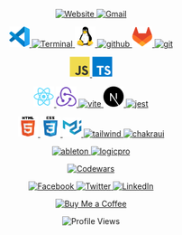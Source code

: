 <p align="center">
  <!-- Website -->
  <a href="https://mpaliakou.dev/" target="_blank">
    <img src="https://img.shields.io/badge/website-18181b?style=for-the-badge&logo=nextdotjs&logoColor=white" alt="Website" />
  </a>
  <!-- Gmail -->
  <a href="mailto:mpaliakou.dev@gmail.com" target="_blank">
    <img src="https://img.shields.io/badge/gmail-c14438?style=for-the-badge&logo=gmail&logoColor=white" alt="Gmail" />
  </a>
</p>

<p align="center">
  <a href="https://code.visualstudio.com/" target="_blank" rel="noreferrer">
    <img src="https://raw.githubusercontent.com/devicons/devicon/master/icons/vscode/vscode-original.svg" alt="VSCode" width="36" height="36"/>
  </a>
  <a href="https://support.apple.com/guide/terminal/welcome/mac" rel="noreferrer">
    <img src="https://icons.veryicon.com/png/Application/Pacifica/utilities%20terminal.png" alt="Terminal" width="36" height="36"/>
  </a>
  <a href="https://www.linux.org/" target="_blank" rel="noreferrer">
    <img src="https://raw.githubusercontent.com/devicons/devicon/master/icons/linux/linux-original.svg"   alt="linux" width="36" height="36"/>
  </a>
  <a href="https://github.com/" target="_blank" rel="noreferrer">
    <img src="https://github.githubassets.com/images/modules/logos_page/Octocat.png" alt="github" width="36" height="36"/>
  </a>
  <a href="https://gitlab.com/" target="_blank" rel="noreferrer">
    <img src="https://raw.githubusercontent.com/devicons/devicon/master/icons/gitlab/gitlab-original.svg" alt="gitlab" width="36" height="36"/>
  <a href="https://git-scm.com/" target="_blank" rel="noreferrer">
    <img src="https://www.vectorlogo.zone/logos/git-scm/git-scm-icon.svg" alt="git" width="36" height="36"/>
  </a>
  </a>
</p>

<p align="center">
  <a href="https://developer.mozilla.org/en-US/docs/Web/JavaScript" target="_blank" rel="noreferrer">
    <img src="https://raw.githubusercontent.com/devicons/devicon/master/icons/javascript/javascript-original.svg" alt="javascript" width="36" height="36"/>
  </a>
  <a href="https://www.typescriptlang.org/" target="_blank" rel="noreferrer">
    <img src="https://raw.githubusercontent.com/devicons/devicon/master/icons/typescript/typescript-original.svg" alt="typescript" width="36" height="36"/>
  </a>
</p>

<p align="center">
  <a href="https://reactjs.org/" target="_blank" rel="noreferrer">
    <img src="https://raw.githubusercontent.com/devicons/devicon/b7a4cc6c8248538da219c03d704d9c2a190c4509/icons/react/react-original.svg" alt="react" width="36" height="36"/>
  </a>
  <a href="https://redux.js.org/" target="_blank" rel="noreferrer">
    <img src="https://raw.githubusercontent.com/devicons/devicon/master/icons/redux/redux-original.svg" alt="redux" width="36" height="36"/>
  </a>
    <a href="https://vitejs.dev/" target="_blank" rel="noreferrer">
    <img src="https://raw.githubusercontent.com/get-icon/geticon/master/icons/vite.svg" alt="vite" width="36" height="36"/>
  </a>
  <a href="https://nextjs.org/" target="_blank" rel="noreferrer">
    <img src="https://raw.githubusercontent.com/devicons/devicon/master/icons/nextjs/nextjs-original.svg" alt="nextjs" width="36" height="36"/>
  </a>
  <a href="https://jestjs.io/" target="_blank" rel="noreferrer">
    <img src="https://raw.githubusercontent.com/get-icon/geticon/master/icons/jest.svg" alt="jest" width="36" height="36"/>
  </a>
</p>

<p align="center">
  <a href="https://www.w3.org/html/" target="_blank" rel="noreferrer">
    <img src="https://raw.githubusercontent.com/devicons/devicon/master/icons/html5/html5-original-wordmark.svg" alt="html5" width="36" height="36"/>
  </a>
  <a href="https://www.w3schools.com/css/" target="_blank" rel="noreferrer">
    <img src="https://raw.githubusercontent.com/devicons/devicon/master/icons/css3/css3-original-wordmark.svg" alt="css3" width="36" height="36"/>
  </a>
  <a href="https://sass-lang.com" target="_blank" rel="noreferrer">
    <img src="https://raw.githubusercontent.com/devicons/devicon/master/icons/materialui/materialui-original.svg" alt="materialui" width="33" height="33"/>
  </a>
  <a href="https://tailwindcss.com/" target="_blank" rel="noreferrer">
    <img src="https://www.vectorlogo.zone/logos/tailwindcss/tailwindcss-icon.svg" alt="tailwind" width="36" height="36"/>
  </a>
  <a href="https://chakra-ui.com/" target="_blank" rel="noreferrer">
    <img src="https://itelofilho.gallerycdn.vsassets.io/extensions/itelofilho/chakra-ui-cheatsheet/0.1.2/1602346378840/Microsoft.VisualStudio.Services.Icons.Default" alt="chakraui" width="32" height="32"/>
  </a>
</p>

<p align="center">
  <a href="https://www.ableton.com/" target="_blank" rel="noreferrer">
    <img src="https://cdn.iconscout.com/icon/free/png-256/ableton-10-569537.png" alt="ableton" width="36" height="36"/>
  </a>
  <a href="https://www.apple.com/logic-pro/" target="_blank" rel="noreferrer">
    <img src="https://cdn.icon-icons.com/icons2/3053/PNG/512/logic_pro_x_macos_bigsur_icon_190024.png" alt="logicpro" width="36" height="36"/>
  </a>
</p>

<!-- <p align="center">
  <img src="https://github-readme-stats.vercel.app/api?username=lazzzaroni&theme=transparent&hide_title=true&show_icons=true&locale=en&border_radius=false&card_width=360" alt="Github Statistic" />
</p> -->

<p align="center">
  <!-- Codewars -->
  <a href="https://www.codewars.com/users/lazzzaroni" target="_blank">
    <img src="https://img.shields.io/badge/codewars-b1361e.svg?style=for-the-badge&logo=codewars&logoColor=white" alt="Codewars" />
  </a>
</p>

<p align="center">
  <!-- Facebook -->
  <a href="https://facebook.com/iamnotlazzaroni" target="_blank">
    <img src="https://img.shields.io/badge/facebook-3b5998.svg?style=for-the-badge&logo=Facebook&logoColor=white" alt="Facebook" />
  </a>
  <!-- Twitter -->
  <a href="https://twitter.com/lazzzaroni" target="_blank">
    <img src="https://img.shields.io/badge/twitter-%231DA1F2.svg?&style=for-the-badge&logo=twitter&logoColor=white" alt="Twitter" />
  </a>
  <!-- LinkedIn -->
  <a href="https://www.linkedin.com/in/mpaliakou" target="_blank">
    <img src="https://img.shields.io/badge/linkedin-%230077B5.svg?&style=for-the-badge&logo=linkedin&logoColor=white" alt="LinkedIn" />
  </a>
</p>

<p align="center">
  <!-- Buy Me a Coffee -->
  <a href="https://www.buymeacoffee.com/lazzzaroni" target="_blank">
    <img src="https://img.shields.io/badge/buy_me_a_coffee-ffdd00?style=for-the-badge&logo=buymeacoffee&logoColor=black" alt="Buy Me a Coffee" />
  </a>
</p>

<p align="center">
  <img src="https://komarev.com/ghpvc/?username=lazzzaroni&color=7209b7&style=flat-square&label=profile+views" alt="Profile Views" />
</p>
